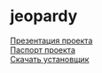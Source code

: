 # jeopardy
<a href="https://docs.google.com/presentation/d/1MkvHg2g6SB9TuXnZN0qzbWwuoXXkw1_Qm6F_7PU5XLw">Презентация проекта</a><br>
<a href="https://docs.google.com/document/d/14cPy6Reyb12w5P-iD6ubun5lQX883GvA-wYrGMyVPa0/edit?usp=sharing">Паспорт проекта</a><br>
<a href="https://disk.yandex.ru/d/ajGy3TWwBGOfrw">Скачать установщик</a>
